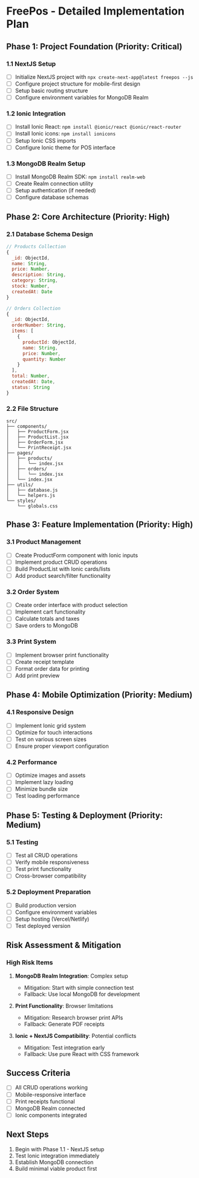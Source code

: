 # FreePos - Detailed Implementation Plan

## Phase 1: Project Foundation (Priority: Critical)
### 1.1 NextJS Setup
- [ ] Initialize NextJS project with `npx create-next-app@latest freepos --js`
- [ ] Configure project structure for mobile-first design
- [ ] Setup basic routing structure
- [ ] Configure environment variables for MongoDB Realm

### 1.2 Ionic Integration
- [ ] Install Ionic React: `npm install @ionic/react @ionic/react-router`
- [ ] Install Ionic icons: `npm install ionicons`
- [ ] Setup Ionic CSS imports
- [ ] Configure Ionic theme for POS interface

### 1.3 MongoDB Realm Setup
- [ ] Install MongoDB Realm SDK: `npm install realm-web`
- [ ] Create Realm connection utility
- [ ] Setup authentication (if needed)
- [ ] Configure database schemas

## Phase 2: Core Architecture (Priority: High)
### 2.1 Database Schema Design
```javascript
// Products Collection
{
  _id: ObjectId,
  name: String,
  price: Number,
  description: String,
  category: String,
  stock: Number,
  createdAt: Date
}

// Orders Collection
{
  _id: ObjectId,
  orderNumber: String,
  items: [
    {
      productId: ObjectId,
      name: String,
      price: Number,
      quantity: Number
    }
  ],
  total: Number,
  createdAt: Date,
  status: String
}
```

### 2.2 File Structure
```
src/
├── components/
│   ├── ProductForm.jsx
│   ├── ProductList.jsx
│   ├── OrderForm.jsx
│   └── PrintReceipt.jsx
├── pages/
│   ├── products/
│   │   └── index.jsx
│   ├── orders/
│   │   └── index.jsx
│   └── index.jsx
├── utils/
│   ├── database.js
│   └── helpers.js
└── styles/
    └── globals.css
```

## Phase 3: Feature Implementation (Priority: High)
### 3.1 Product Management
- [ ] Create ProductForm component with Ionic inputs
- [ ] Implement product CRUD operations
- [ ] Build ProductList with Ionic cards/lists
- [ ] Add product search/filter functionality

### 3.2 Order System
- [ ] Create order interface with product selection
- [ ] Implement cart functionality
- [ ] Calculate totals and taxes
- [ ] Save orders to MongoDB

### 3.3 Print System
- [ ] Implement browser print functionality
- [ ] Create receipt template
- [ ] Format order data for printing
- [ ] Add print preview

## Phase 4: Mobile Optimization (Priority: Medium)
### 4.1 Responsive Design
- [ ] Implement Ionic grid system
- [ ] Optimize for touch interactions
- [ ] Test on various screen sizes
- [ ] Ensure proper viewport configuration

### 4.2 Performance
- [ ] Optimize images and assets
- [ ] Implement lazy loading
- [ ] Minimize bundle size
- [ ] Test loading performance

## Phase 5: Testing & Deployment (Priority: Medium)
### 5.1 Testing
- [ ] Test all CRUD operations
- [ ] Verify mobile responsiveness
- [ ] Test print functionality
- [ ] Cross-browser compatibility

### 5.2 Deployment Preparation
- [ ] Build production version
- [ ] Configure environment variables
- [ ] Setup hosting (Vercel/Netlify)
- [ ] Test deployed version

## Risk Assessment & Mitigation
### High Risk Items
1. **MongoDB Realm Integration**: Complex setup
   - Mitigation: Start with simple connection test
   - Fallback: Use local MongoDB for development

2. **Print Functionality**: Browser limitations
   - Mitigation: Research browser print APIs
   - Fallback: Generate PDF receipts

3. **Ionic + NextJS Compatibility**: Potential conflicts
   - Mitigation: Test integration early
   - Fallback: Use pure React with CSS framework

## Success Criteria
- [ ] All CRUD operations working
- [ ] Mobile-responsive interface
- [ ] Print receipts functional
- [ ] MongoDB Realm connected
- [ ] Ionic components integrated

## Next Steps
1. Begin with Phase 1.1 - NextJS setup
2. Test Ionic integration immediately
3. Establish MongoDB connection
4. Build minimal viable product first